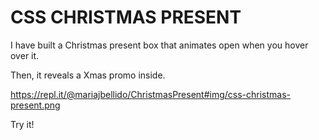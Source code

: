 # CSS CHRISTMAS PRESENT 

I have built a Christmas present box that animates open when you hover over it. 

Then, it reveals a Xmas promo inside. 

https://repl.it/@mariajbellido/ChristmasPresent#img/css-christmas-present.png

Try it!


